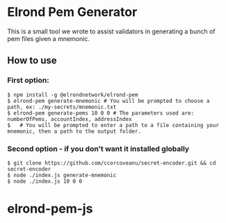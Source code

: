 # Elrond Pem Generator

This is a small tool we wrote to assist validators in generating a bunch of pem files given a mnemonic. <br/>

## How to use
### First option:
```
$ npm install -g @elrondnetwork/elrond-pem
$ elrond-pem generate-mnemonic # You will be prompted to choose a path, ex: ./my-secrets/mnemonic.txt
$ elrond-pem generate-pems 10 0 0 # The parameters used are: numberOfPems, accountIndex, addressIndex
$   # You will be prompted to enter a path to a file containing your mnemonic, then a path to the output folder.
```

### Second option - if you don't want it installed globally
```
$ git clone https://github.com/ccorcoveanu/secret-encoder.git && cd secret-encoder
$ node ./index.js generate-mnemonic
$ node ./index.js 10 0 0
```

# elrond-pem-js
